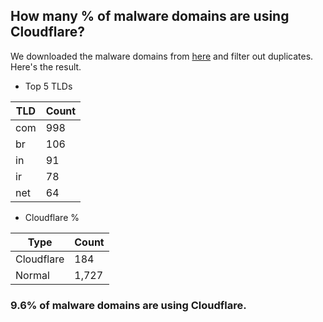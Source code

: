 ## How many % of malware domains are using Cloudflare?


We downloaded the malware domains from [here](https://urlhaus.abuse.ch) and filter out duplicates.
Here's the result.


[//]: # (start replacement)


- Top 5 TLDs

| TLD | Count |
| --- | --- |
| com | 998 |
| br | 106 |
| in | 91 |
| ir | 78 |
| net | 64 |


- Cloudflare %

| Type | Count |
| --- | --- |
| Cloudflare | 184 |
| Normal | 1,727 |


### 9.6% of malware domains are using Cloudflare.